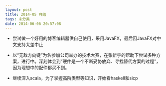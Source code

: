 ```yaml
---
layout: post
title: 2014-05 月结
tags: 未分类
date: 2014-06-06 20:57:08
---
```


- 尝试做一个好用的博客编辑器供自己使用，采用JavaFX，最后因JavaFX对中文支持太差中止

- 以“无敌方向键”为名参加公司举办的技术大赛，在张新宇的帮助下尝试多种方案，进行中。深刻体会到“硬件是一个不断妥协放弃、寻找替代方案的过程”，因为理想中的配件都买不到。

- 继续深入scala，为了掌握高阶类型等知识，开始看haskell和sicp
